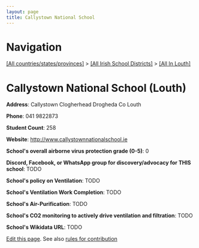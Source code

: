 ```yaml
---
layout: page
title: Callystown National School
---
```

# Navigation

[[All countries/states/provinces]](../../..) > [[All Irish School Districts]](../..) > [[All In Louth]](..)

# Callystown National School (Louth)

**Address**: Callystown Clogherhead Drogheda Co Louth

**Phone**: 041 9822873

**Student Count**: 258

**Website**: <http://www.callystownnationalschool.ie>

**School's overall airborne virus protection grade (0-5)**: 0

**Discord, Facebook, or WhatsApp group for discovery/advocacy for THIS school**: TODO

**School's policy on Ventilation**: TODO

**School's Ventilation Work Completion**: TODO

**School's Air-Purification**: TODO

**School's CO2 monitoring to actively drive ventilation and filtration**: TODO

**School's Wikidata URL**: TODO


[Edit this page](https://github.com/ventilate-schools/Ireland/edit/main/./Louth/Callystown_National_School.md). See also [rules for contribution](../../../contribution-rules/)